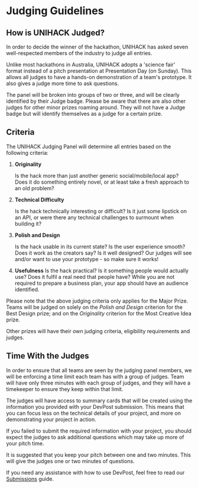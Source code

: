# Judging Guidelines

## How is UNIHACK Judged?

In order to decide the winner of the hackathon, UNIHACK has asked seven
well-respected members of the industry to judge all entries.

Unlike most hackathons in Australia, UNIHACK adopts a 'science fair' format
instead of a pitch presentation at Presentation Day (on Sunday). This allows
all judges to have a hands-on demonstration of a team's prototype. It also
gives a judge more time to ask questions.

The panel will be broken into groups of two or three, and will be clearly
identified by their Judge badge. Please be aware that there are also other
judges for other minor prizes roaming around. They will not have a Judge badge
but will identify themselves as a judge for a certain prize.

## Criteria

The UNIHACK Judging Panel will determine all entries based on the following criteria:

1.	**Originality**

    Is the hack more than just another generic social/mobile/local app?
    Does it do something entirely novel, or at least take a fresh approach to an
    old problem?

2.	**Technical Difficulty**

    Is the hack technically interesting or difficult? Is it just some lipstick
    on an API, or were there any technical challenges to surmount when building
    it?

3.	**Polish and Design**

    Is the hack usable in its current state? Is the user experience smooth? Does
    it work as the creators say? Is it well designed? Our judges will see and/or
    want to use your prototype - so make sure it works!

4.	**Usefulness**
    Is the hack practical? Is it something people would actually use? Does it
    fulfil a real need that people have? While you are not required to prepare a
    business plan, your app should have an audience identified.

Please note that the above judging criteria only applies for the Major Prize.
Teams will be judged on solely on the *Polish and Design* criterion for the Best
Design prize; and on the *Originality* criterion for the Most Creative Idea
prize.

Other prizes will have their own judging criteria, eligibility requirements and
judges.


## Time With the Judges

In order to ensure that all teams are seen by the judging panel members, we
will be enforcing a time limit each team has with a group of judges. Team will
have only three minutes with each group of judges, and they will have a
timekeeper to ensure they keep within that limit.

The judges will have access to summary cards that will be created using the
information you provided with your DevPost submission. This means that you can
focus less on the technical details of your project, and more on demonstrating
your project in action.

If you failed to submit the required information with your project, you should
expect the judges to ask additional questions which may take up more of your
pitch time.

It is suggested that you keep your pitch between one and two minutes.
This will give the judges one or two minutes of questions.

If you need any assistance with how to use DevPost, feel free to read our
[Submissions](submission.md) guide.
